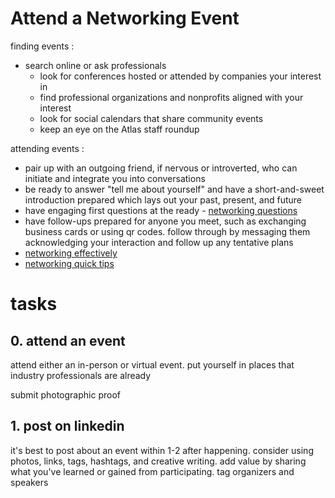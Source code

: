 # Attend a Networking Event

finding events :

- search online or ask professionals
	- look for conferences hosted or attended by companies your interest in
	- find professional organizations and nonprofits aligned with your interest
	- look for social calendars that share community events
	- keep an eye on the Atlas staff roundup

attending events :

- pair up with an outgoing friend, if nervous or introverted, who can initiate
  and integrate you into conversations
- be ready to answer "tell me about yourself" and have a short-and-sweet
  introduction prepared which lays out your past, present, and future
- have engaging first questions at the ready - [networking questions](https://www.indeed.com/career-advice/interviewing/questions-to-ask-at-a-networking-event)
- have follow-ups prepared for anyone you meet, such as exchanging business
  cards or using qr codes. follow through by messaging them acknowledging your
  interaction and follow up any tentative plans
- [networking effectively](https://graduate.northeastern.edu/knowledge-hub/how-to-network-effectively/)
- [networking quick tips](https://www.forbes.com/sites/theyec/2012/11/30/16-quick-tips-to-become-a-better-networker/?sh=58d7f199d7f4)

# tasks

## 0. attend an event

attend either an in-person or virtual event. put yourself in places that
industry professionals are already

submit photographic proof

## 1. post on linkedin

it's best to post about an event within 1-2 after happening. consider using
photos, links, tags, hashtags, and creative writing. add value by sharing what
you've learned or gained from participating. tag organizers and speakers
